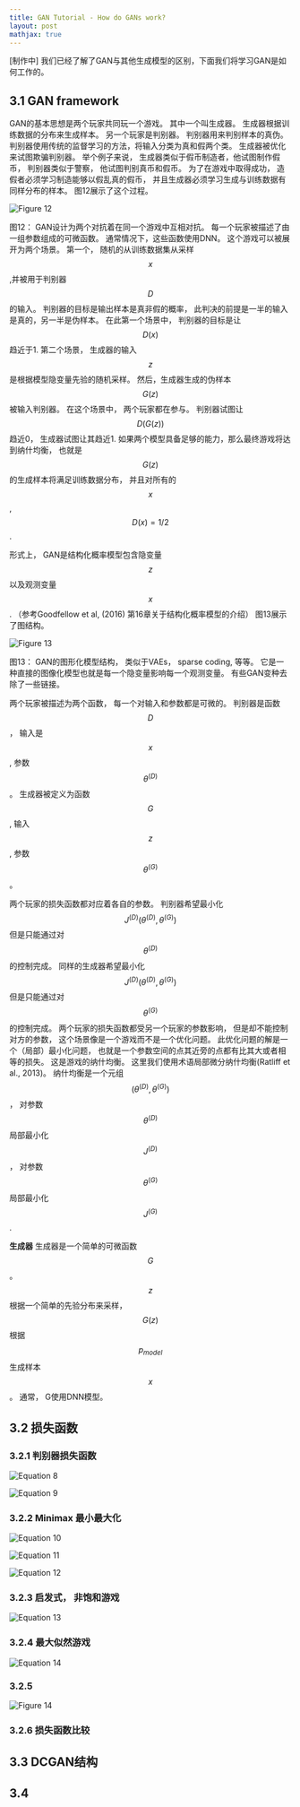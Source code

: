```yaml
---
title: GAN Tutorial - How do GANs work?
layout: post
mathjax: true
---
```


[制作中]
我们已经了解了GAN与其他生成模型的区别，下面我们将学习GAN是如何工作的。

## 3.1 GAN framework

GAN的基本思想是两个玩家共同玩一个游戏。 其中一个叫生成器。 生成器根据训练数据的分布来生成样本。 另一个玩家是判别器。 判别器用来判别样本的真伪。
判别器使用传统的监督学习的方法，将输入分类为真和假两个类。 生成器被优化来试图欺骗判别器。
举个例子来说， 生成器类似于假币制造者，他试图制作假币， 判别器类似于警察， 他试图判别真币和假币。 
为了在游戏中取得成功， 造假者必须学习制造能够以假乱真的假币， 并且生成器必须学习生成与训练数据有同样分布的样本。
图12展示了这个过程。

![Figure 12](/images/201705/03/fig12.jpg)

图12： GAN设计为两个对抗着在同一个游戏中互相对抗。 每一个玩家被描述了由一组参数组成的可微函数。 通常情况下，这些函数使用DNN。
这个游戏可以被展开为两个场景。 第一个， 随机的从训练数据集从采样$$x$$,并被用于判别器$$D$$的输入。 判别器的目标是输出样本是真非假的概率， 此判决的前提是一半的输入是真的，另一半是伪样本。 在此第一个场景中， 判别器的目标是让$$D(x)$$趋近于1.
第二个场景， 生成器的输入$$z$$是根据模型隐变量先验的随机采样。 然后，生成器生成的伪样本$$G(z)$$被输入判别器。 在这个场景中， 两个玩家都在参与。 判别器试图让$$D(G(z))$$趋近0， 生成器试图让其趋近1. 如果两个模型具备足够的能力，那么最终游戏将达到纳什均衡， 也就是$$G(z)$$的生成样本将满足训练数据分布， 并且对所有的$$x$$, $$D(x)=1/2$$.

形式上， GAN是结构化概率模型包含隐变量$$z$$以及观测变量$$x$$. （参考Goodfellow et al, (2016) 第16章关于结构化概率模型的介绍） 图13展示了图结构。

![Figure 13](/images/201705/03/fig13.jpg)

图13： GAN的图形化模型结构， 类似于VAEs， sparse coding, 等等。 它是一种直接的图像化模型也就是每一个隐变量影响每一个观测变量。 有些GAN变种去除了一些链接。

两个玩家被描述为两个函数， 每一个对输入和参数都是可微的。 判别器是函数$$D$$， 输入是$$x$$, 参数$$\theta^{(D)}$$。 生成器被定义为函数$$G$$, 输入$$z$$, 参数$$\theta^{(G)}$$。

两个玩家的损失函数都对应着各自的参数。 判别器希望最小化 $$J^{(D)}(\theta^{(D)},\theta^{(G)})$$但是只能通过对$$\theta^{(D)}$$的控制完成。 同样的生成器希望最小化$$J^{(D)}(\theta^{(D)},\theta^{(G)})$$但是只能通过对$$\theta^{(G)}$$的控制完成。
两个玩家的损失函数都受另一个玩家的参数影响， 但是却不能控制对方的参数， 这个场景像是一个游戏而不是一个优化问题。
此优化问题的解是一个（局部）最小化问题， 也就是一个参数空间的点其近旁的点都有比其大或者相等的损失。
这是游戏的纳什均衡。 这里我们使用术语局部微分纳什均衡(Ratliff et al., 2013)。
纳什均衡是一个元组$$(\theta^{(D)},\theta^{(G)})$$， 对参数$$\theta^{(D)}$$局部最小化$$J^{(D)}$$， 对参数$$\theta^{(G)}$$局部最小化$$J^{(G)}$$.

**生成器** 生成器是一个简单的可微函数$$G$$。 $$z$$根据一个简单的先验分布来采样， $$G(z)$$根据$$p_{model}$$生成样本$$x$$。
通常， G使用DNN模型。 

## 3.2 损失函数

### 3.2.1 判别器损失函数

![Equation 8](/images/201705/03/eq08.jpg)

![Equation 9](/images/201705/03/eq09.jpg)

### 3.2.2 Minimax 最小最大化

![Equation 10](/images/201705/03/eq10.jpg)

![Equation 11](/images/201705/03/eq11.jpg)

![Equation 12](/images/201705/03/eq12.jpg)


### 3.2.3 启发式， 非饱和游戏

![Equation 13](/images/201705/03/eq13.jpg)

### 3.2.4 最大似然游戏

![Equation 14](/images/201705/03/eq14.jpg)

### 3.2.5 

![Figure 14](/images/201705/03/fig14.jpg)

### 3.2.6 损失函数比较

## 3.3 DCGAN结构

## 3.4 




